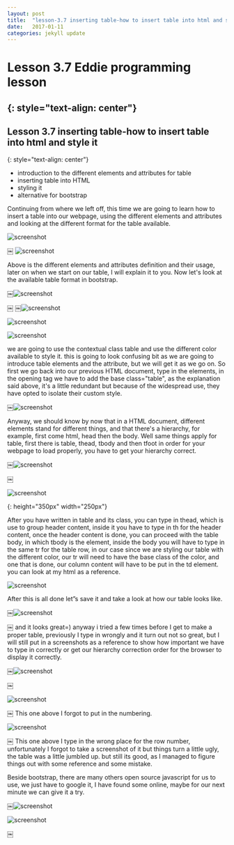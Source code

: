 ```yaml
---
layout: post
title:  "lesson-3.7 inserting table-how to insert table into html and style it"
date:   2017-01-11
categories: jekyll update
---
```


# Lesson 3.7 Eddie programming lesson
{: style="text-align: center"}
-------------------------------------

## Lesson 3.7 inserting table-how to insert table into html and style it
{: style="text-align: center"}

- introduction to the different elements and attributes for table
- inserting table into HTML
- styling it
- alternative for bootstrap

Continuing from where we left off, this time we are going to learn how to insert a table into our webpage, using the different elements and attributes and looking at the different format for the table available.

![screenshot][id]

[id]:/images/Lesson3.7/Photo1.png
￼
![screenshot][id1]

[id1]:/images/Lesson3.7/Photo2.png


Above is the different elements and attributes definition and their usage, later on when we start on our table, I will explain it to you.
Now let's look at the available table format in bootstrap.

￼![screenshot][id2]

[id2]:/images/Lesson3.7/Photo3.png
￼
￼![screenshot][id3]

[id3]:/images/Lesson3.7/Photo4.png


![screenshot][id4]

[id4]:/images/Lesson3.7/Photo5.png


![screenshot][id5]

[id5]:/images/Lesson3.7/Photo6.png


we are going to use the contextual class table and use the different color available to style it. this is going to look confusing bit as we are going to introduce table elements and the attribute, but we will get it as we go on.
So first we go back into our previous HTML document, type in the <table> elements, in the opening tag we have to add the base class="table", as the explanation said above, it's a little redundant but because of the widespread use, they have opted to isolate their custom style.

￼![screenshot][id6]

[id6]:/images/Lesson3.7/Photo7.png

Anyway, we should know by now that in a HTML document, different elements stand for different things, and that there's a hierarchy, for example, first come html, head then the body. Well same things apply for table, first there is table, thead, tbody and then tfoot in order for your webpage to load properly, you have to get your hierarchy correct.

￼![screenshot][id7]

[id7]:/images/Lesson3.7/Photo8.png
￼

![screenshot][id8]

[id8]:/images/Lesson3.7/Photo9.png
{: height="350px" width="250px"}


After you have written in table and its class, you can type in thead, which is use to group header content,  inside it you have to type in th for the header content, once the header content is done, you can proceed with the table body, in which tbody is the element, inside the body you will have to type in the same tr for the table row, in our case since we are styling our table with the different color, our tr will need to have the base class of the color, and one that is done, our column content will have to be put in the td element. you can look at my html as a
reference.


![screenshot][id9]

[id9]:/images/Lesson3.7/Photo10.png


 After this is all done let”s save it and take a look at how our table looks like.

￼![screenshot][id10]

[id10]:/images/Lesson3.7/Photo11.png
￼
and it looks great=) anyway i tried a few times before I get to make a proper table, previously I type in wrongly and it turn out not so great, but I will still put in a screenshots as a reference to show how important we have to type in correctly or get our hierarchy correction order for the browser to display it correctly.

￼![screenshot][id11]

[id11]:/images/Lesson3.7/Photo12.png
￼

![screenshot][id12]

[id12]:/images/Lesson3.7/Photo13.png
￼
This one above I forgot to put in the numbering.

![screenshot][id13]

[id13]:/images/Lesson3.7/Photo14.png
￼
This one above I type in the wrong place for the row number, unfortunately I forgot to take a screenshot of it but things turn a little ugly, the table was a little jumbled up. but still its good, as I managed to figure things out with some reference and some mistake.

Beside bootstrap, there are many others open source javascript for us to use, we just have to google it, I have found some online, maybe for our next minute we can give it a try.

￼![screenshot][id14]

[id14]:/images/Lesson3.7/Photo15.png

![screenshot][id15]

[id15]:/images/Lesson3.7/Photo16.png
￼
